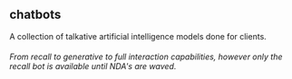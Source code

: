 ## chatbots
A collection of talkative artificial intelligence models done for clients. 
###### From recall to generative to full interaction capabilities, however only the recall bot is available until NDA's are waved. 
